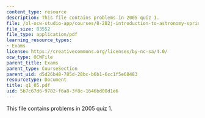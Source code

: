 ```yaml
---
content_type: resource
description: This file contains problems in 2005 quiz 1.
file: /ol-ocw-studio-app/courses/8-282j-introduction-to-astronomy-spring-2006/5b7c67d69782f6a83f8c1646bd00d1e6_q1_05.pdf
file_size: 83552
file_type: application/pdf
learning_resource_types:
- Exams
license: https://creativecommons.org/licenses/by-nc-sa/4.0/
ocw_type: OCWFile
parent_title: Exams
parent_type: CourseSection
parent_uid: d5d26b48-785d-28bc-b6b1-6cc1f5e68483
resourcetype: Document
title: q1_05.pdf
uid: 5b7c67d6-9782-f6a8-3f8c-1646bd00d1e6
---
```

This file contains problems in 2005 quiz 1.